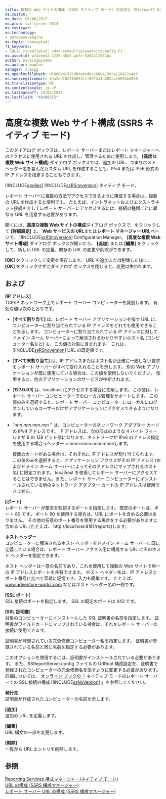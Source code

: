 ```yaml
---
title: 複数の Web サイトの構成 (SSRS ネイティブ モード) の高度な |Microsoft Docs
ms.custom: ''
ms.date: 03/06/2017
ms.prod: sql-server-2014
ms.reviewer: ''
ms.technology:
- database-engine
ms.topic: conceptual
f1_keywords:
- SQL12.rsconfigtool.advancedmultiplewebsiteconfig.F1
ms.assetid: af4ede43-2225-45b5-ae7e-9202411551ba
author: markingmyname
ms.author: maghan
manager: craigg
ms.openlocfilehash: d6860e41991d00e6cd0c2869413dca110422c4e6
ms.sourcegitcommit: 3da2edf82763852cff6772a1a282ace3034b4936
ms.translationtype: MT
ms.contentlocale: ja-JP
ms.lasthandoff: 10/02/2018
ms.locfileid: "48185372"
---
```

# <a name="advanced-multiple-web-site-configuration-ssrs-native-mode"></a>高度な複数 Web サイト構成 (SSRS ネイティブ モード)
  このダイアログ ボックスは、レポート サーバーまたはレポート マネージャーへのアクセスに使用される URL を作成し、管理するために使用します。 **[高度な複数 Web サイト構成]** ダイアログ ボックスでは、追加の URL、つまりホスト ヘッダー名を含んだカスタム URL を作成することも、IPv4 または IPv6 形式の IP アドレスを指定することもできます。  
  
 [!INCLUDE[applies](../../includes/applies-md.md)] [!INCLUDE[ssRSnoversion](../../includes/ssrsnoversion-md.md)] ネイティブ モード。  
  
 レポート サーバーに複数の方法でアクセスできるように構成する場合は、複数の URL を作成すると便利です。 たとえば、イントラネットおよびエクストラネット接続を介してレポート サーバーにアクセスするには、接続の種類ごとに異なる URL を用意する必要があります。  
  
 開くには、**高度な複数 Web サイトの構成**ダイアログ ボックスで、をクリックして **[詳細設定]** 上、 **Web サービスの URL**または**レポート マネージャー URL**ページで、 [!INCLUDE[ssRSnoversion](../../includes/ssrsnoversion-md.md)] Configuration Manager。 **[高度な複数 Web サイト構成]** ダイアログ ボックスが開いたら、 **[追加]** または **[編集]** をクリックして、新しい URL の定義、既存の URL の変更や削除ができます。  
  
 **[OK]** をクリックして変更を保存します。 URL を追加または削除した後に、 **[OK]** をクリックせずにダイアログ ボックスを閉じると、変更は失われます。  
  
## <a name="options"></a>および  
 **[IP アドレス]**  
 TCP/IP ネットワーク上でレポート サーバー コンピューターを識別します。 有効な値は次のとおりです。  
  
-   **[すべて割り当て]** は、レポート サーバー アプリケーションを指す URL に、コンピューターに割り当てられている IP アドレスをどれでも使用できることを示します。 コンピューターに割り当てられている IP アドレスに対してドメイン ネーム サーバーによって解決されるわかりやすいホスト名 (コンピューター名など) も、この値の対象に含まれます。 これは、 [!INCLUDE[ssRSnoversion](../../includes/ssrsnoversion-md.md)] URL の既定値です。  
  
-   **[すべて未割り当て]** は、IP アドレスまたはホスト名が正確に一致しない要求をレポート サーバーがすべて受け入れることを示します。 別の Web アプリケーションが既に使用している場合は、この値を使用しないでください。 使用すると、他のアプリケーションのサービスが中断されます。  
  
-   **[127.0.0.1]** は、localhost にアクセスする場合に使用します。 この値は、レポート サーバー コンピューターでのローカル管理をサポートします。 この値のみを選択すると、レポート サーバー コンピューターにローカルにログオンしているユーザーだけがアプリケーションにアクセスできるようになります。  
  
-   "*nnn.nnn.nnn.nnn* " は、コンピューターのネットワーク アダプター カードの IPv4 アドレスです。 IP アドレスは、次の形式のような 4 バイト フィールドが 8 の 128 ビット値になります、ネットワークが IPv6 のアドレス指定を使用する場合:\<ヘッダー >:*nnnn:nnnn:nnnn:nnnn*します。  
  
     複数のカードがある場合は、それぞれに IP アドレスが割り当てられます。 この値のみを選択すると、アプリケーション アクセスがその IP アドレス (およびドメイン ネーム サーバーによってそのアドレスにマップされるホスト名) に限定されます。 localhost を使用してレポート サーバーにアクセスすることはできません。また、レポート サーバー コンピューターにインストールされている他のネットワーク アダプター カードの IP アドレスは使用できません。  
  
 **[ポート]**  
 レポート サーバーが要求を監視するポートを指定します。 既定のポートは、ポート 80 です。 ポート 80 を使用する場合は、URL にポートを含める必要はありません。 その他の任意のポート番号を使用する場合をする必要がありますに含める URL (たとえば、 http://localhost:8181/reports)します。  
  
 **ホスト ヘッダー**  
 コンピューターに解決されるホスト ヘッダーをドメイン ネーム サーバーに既に定義している場合は、レポート サーバー アクセス用に構成する URL にそのホスト ヘッダーを指定できます。  
  
 ホスト ヘッダーは一意の名前であり、これを使用して複数の Web サイトで単一の IP アドレスとポートを共有できます。 ホスト ヘッダー名は、IP アドレスとポート番号に比べて容易に記憶でき、入力も簡単です。 たとえば、www.adventure-works.com などはホスト ヘッダー名の一例です。  
  
 **[SSL ポート]**  
 SSL 接続のポートを指定します。 SSL の既定のポートは 443 です。  
  
 **[SSL 証明書]**  
 対象のコンピューターにインストールした SSL 証明書の名前を指定します。 証明書がワイルドカードにマップされている場合は、それをレポート サーバーの接続に使用できます。  
  
 証明書が登録されている完全修飾コンピューター名を指定します。 証明書が登録されている名前と同じ名前を指定する必要があります。  
  
 このオプションを使用するには、証明書がインストールされている必要があります。 また、RSReportServer.config ファイルの UrlRoot 構成設定を、証明書で登録されたコンピューターの完全修飾名を指すように変更する必要があります。 詳細については、 [オンライン ブックの「](../../reporting-services/security/configure-ssl-connections-on-a-native-mode-report-server.md) ネイティブ モードのレポート サーバーでの SSL 接続の構成 [!INCLUDE[ssNoVersion](../../includes/ssnoversion-md.md)] 」を参照してください。  
  
 **発行先**  
 証明書が作成されたコンピューターの名前を示します。  
  
 **[追加]**  
 追加の URL を定義します。  
  
 **[編集]**  
 URL 構文の一部を変更します。  
  
 **[削除]**  
 一覧から URL エントリを削除します。  
  
## <a name="see-also"></a>参照  
 [Reporting Services 構成マネージャー&#40;ネイティブ モード&#41;](../../../2014/sql-server/install/reporting-services-configuration-manager-native-mode.md)   
 [URL の構成 &#40;SSRS 構成マネージャー&#41;](../../reporting-services/install-windows/configure-a-url-ssrs-configuration-manager.md)   
 [レポート サーバー URL の構成 &#40;SSRS 構成マネージャー&#41;](../../reporting-services/install-windows/configure-report-server-urls-ssrs-configuration-manager.md)  
  
  
